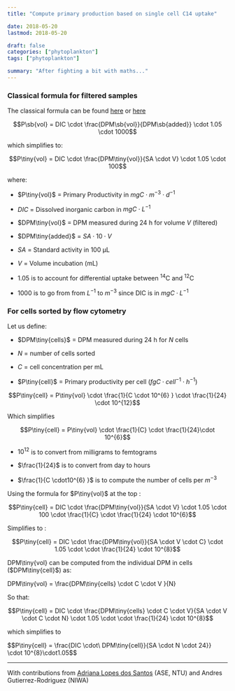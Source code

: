 ```yaml
---
title: "Compute primary production based on single cell C14 uptake"

date: 2018-05-20
lastmod: 2018-05-20

draft: false
categories: ["phytoplankton"]
tags: ["phytoplankton"]

summary: "After fighting a bit with maths..."
---
```


### Classical formula for filtered samples

The classical formula can be found [here](http://hahana.soest.hawaii.edu/hot/protocols/chap14.html) or [here](http://www.montana.edu/priscu/documents/LTER-methods-web-page/Method_Manual_AC_22_Feb_2017.pdf)

$$P\sb{vol} = DIC \cdot \frac{DPM\sb{vol}}{DPM\sb{added}} \cdot 1.05 \cdot 1000$$

which simplifies to:

$$P\tiny{vol} = DIC \cdot \frac{DPM\tiny{vol}}{SA \cdot  V} \cdot 1.05 \cdot 100$$

where:

* $P\tiny{vol}$ = Primary Productivity in $mgC \cdot m^{-3} \cdot d^{-1}$

* $DIC$ = Dissolved inorganic carbon in  $mgC \cdot L^{-1}$

* $DPM\tiny{vol}$ = DPM measured during 24 h for volume $V$ (filtered)

* $DPM\tiny{added}$ = $SA \cdot 10 \cdot  V$

* $SA$ = Standard activity in 100 µL

* $V$ = Volume incubation (mL)

* 1.05 is to account for differential uptake between $^{14}$C and $^{12}$C

* 1000 is to go from from $L^{-1}$ to $m^{-3}$ since DIC is in $mgC \cdot L^{-1}$


### For cells sorted by flow cytometry

Let us define:

* $DPM\tiny{cells}$ = DPM measured  during 24 h for $N$ cells

* $N$ = number of cells sorted

* $C$ = cell concentration per mL

* $P\tiny{cell}$ = Primary productivity per cell ($fgC \cdot cell^{-1} \cdot h^{-1}$)

$$P\tiny{cell} = P\tiny{vol} \cdot \frac{1}{C \cdot 10^{6} } \cdot \frac{1}{24} \cdot 10^{12}$$

Which simplifies

$$P\tiny{cell} = P\tiny{vol} \cdot \frac{1}{C} \cdot \frac{1}{24}\cdot 10^{6}$$

* $10^{12}$ is to convert from milligrams to femtograms

* $\frac{1}{24}$ is to convert from day to hours

* $\frac{1}{C \cdot10^{6} }$ is to compute the number of cells per  $m^{-3}$

Using the formula for $P\tiny{vol}$ at the top :

$$P\tiny{cell} = DIC \cdot \frac{DPM\tiny{vol}}{SA \cdot  V} \cdot 1.05 \cdot 100 \cdot \frac{1}{C} \cdot \frac{1}{24} \cdot 10^{6}$$

Simplifies to :

$$P\tiny{cell} = DIC \cdot \frac{DPM\tiny{vol}}{SA \cdot  V \cdot  C} \cdot 1.05 \cdot \cdot \frac{1}{24} \cdot 10^{8}$$

DPM\tiny{vol} can be computed from the individual DPM in cells ($DPM\tiny{cell}$) as:

DPM\tiny{vol} = \frac{DPM\tiny{cells} \cdot C  \cdot V }{N}

So that:

$$P\tiny{cell} = DIC \cdot \frac{DPM\tiny{cells} \cdot C  \cdot V}{SA \cdot  V \cdot  C  \cdot  N} \cdot 1.05 \cdot \cdot \frac{1}{24} \cdot 10^{8}$$


which simplifies to

$$P\tiny{cell} = \frac{DIC \cdot\ DPM\tiny{cell}}{SA \cdot N \cdot 24}} \cdot 10^{8}\cdot1.05$$





---

With contributions from [Adriana Lopes dos Santos](https://adriana.netlify.com/) (ASE, NTU) and Andres Gutierrez-Rodriguez (NIWA)
